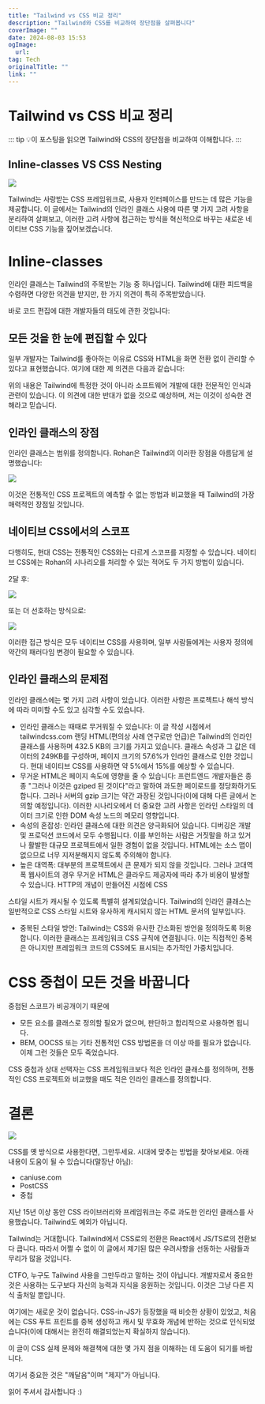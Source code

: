 ```yaml
---
title: "Tailwind vs CSS 비교 정리"
description: "Tailwind와 CSS를 비교하여 장단점을 살펴봅니다"
coverImage: ""
date: 2024-08-03 15:53
ogImage: 
  url: 
tag: Tech
originalTitle: ""
link: ""
---
```




# Tailwind vs CSS 비교 정리

::: tip 💡이 포스팅을 읽으면
Tailwind와 CSS의 장단점을 비교하여 이해합니다.
:::

## Inline-classes VS CSS Nesting

<img src="/assets/img/Tailwind-vs-Modern-CSS_0.png" />

Tailwind는 사랑받는 CSS 프레임워크로, 사용자 인터페이스를 만드는 데 많은 기능을 제공합니다. 이 글에서는 Tailwind의 인라인 클래스 사용에 따른 몇 가지 고려 사항을 분리하여 살펴보고, 이러한 고려 사항에 접근하는 방식을 혁신적으로 바꾸는 새로운 네이티브 CSS 기능을 짚어보겠습니다.

# Inline-classes

인라인 클래스는 Tailwind의 주목받는 기능 중 하나입니다. Tailwind에 대한 피드백을 수렴하면 다양한 의견을 받지만, 한 가지 의견이 특히 주목받았습니다.

바로 코드 편집에 대한 개발자들의 태도에 관한 것입니다:

<div class="content-ad"></div>

## 모든 것을 한 눈에 편집할 수 있다

일부 개발자는 Tailwind를 좋아하는 이유로 CSS와 HTML을 화면 전환 없이 관리할 수 있다고 표현했습니다. 여기에 대한 제 의견은 다음과 같습니다:

위의 내용은 Tailwind에 특정한 것이 아니라 소프트웨어 개발에 대한 전문적인 인식과 관련이 있습니다. 이 의견에 대한 반대가 없을 것으로 예상하며, 저는 이것이 성숙한 견해라고 믿습니다.

## 인라인 클래스의 장점

인라인 클래스는 범위를 정의합니다. Rohan은 Tailwind의 이러한 장점을 아름답게 설명했습니다:

<img src="/assets/img/Tailwind-vs-Modern-CSS_1.png" />

이것은 전통적인 CSS 프로젝트의 예측할 수 없는 방법과 비교했을 때 Tailwind의 가장 매력적인 장점일 것입니다.

## 네이티브 CSS에서의 스코프

다행히도, 현대 CSS는 전통적인 CSS와는 다르게 스코프를 지정할 수 있습니다. 네이티브 CSS에는 Rohan의 시나리오를 처리할 수 있는 적어도 두 가지 방법이 있습니다.

2달 후:

<img src="/assets/img/Tailwind-vs-Modern-CSS_2.png" />

또는 더 선호하는 방식으로:

<img src="/assets/img/Tailwind-vs-Modern-CSS_3.png" />

이러한 접근 방식은 모두 네이티브 CSS를 사용하며, 일부 사람들에게는 사용자 정의에 약간의 패러다임 변경이 필요할 수 있습니다.

<div class="content-ad"></div>

## 인라인 클래스의 문제점

인라인 클래스에는 몇 가지 고려 사항이 있습니다. 이러한 사항은 프로젝트나 해석 방식에 따라 미미할 수도 있고 심각할 수도 있습니다.

- 인라인 클래스는 때때로 무거워질 수 있습니다: 이 글 작성 시점에서 tailwindcss.com 랜딩 HTML(편의상 사례 연구로만 언급)은 Tailwind의 인라인 클래스를 사용하며 432.5 KB의 크기를 가지고 있습니다. 클래스 속성과 그 값은 데이터의 249KB를 구성하며, 페이지 크기의 57.6%가 인라인 클래스로 인한 것입니다. 현대 네이티브 CSS를 사용하면 약 5%에서 15%를 예상할 수 있습니다.
- 무거운 HTML은 페이지 속도에 영향을 줄 수 있습니다: 프런트엔드 개발자들은 종종 "그러나 이것은 gziped 된 것이다"라고 말하여 과도한 페이로드를 정당화하기도 합니다. 그러나 서버의 gzip 크기는 약간 과장된 것입니다(이에 대해 다른 글에서 논의할 예정입니다). 이러한 시나리오에서 더 중요한 고려 사항은 인라인 스타일의 데이터 크기로 인한 DOM 속성 노드의 메모리 영향입니다.
- 속성의 혼잡성: 인라인 클래스에 대한 의견은 양극화되어 있습니다. 디버깅은 개발 및 프로덕션 코드에서 모두 수행됩니다. 이를 부인하는 사람은 거짓말을 하고 있거나 활발한 대규모 프로젝트에서 일한 경험이 없을 것입니다. HTML에는 소스 맵이 없으므로 너무 지저분해지지 않도록 주의해야 합니다.
- 높은 대역폭: 대부분의 프로젝트에서 큰 문제가 되지 않을 것입니다. 그러나 고대역폭 웹사이트의 경우 무거운 HTML은 클라우드 제공자에 따라 추가 비용이 발생할 수 있습니다. HTTP의 개념이 만들어진 시점에 CSS

스타일 시트가 캐시될 수 있도록 특별히 설계되었습니다. Tailwind의 인라인 클래스는 일반적으로 CSS 스타일 시트와 유사하게 캐시되지 않는 HTML 문서의 일부입니다.

- 중복된 스타일 방언: Tailwind는 CSS와 유사한 간소화된 방언을 정의하도록 허용합니다. 이러한 클래스는 프레임워크 CSS 규칙에 연결됩니다. 이는 직접적인 중복은 아니지만 프레임워크 코드의 CSS에도 표시되는 추가적인 가중치입니다.

# CSS 중첩이 모든 것을 바꿉니다

중첩된 스코프가 비공개이기 때문에

- 모든 요소를 클래스로 정의할 필요가 없으며, 판단하고 합리적으로 사용하면 됩니다.
- BEM, OOCSS 또는 기타 전통적인 CSS 방법론을 더 이상 따를 필요가 없습니다. 이제 그런 것들은 모두 죽었습니다.

CSS 중첩과 상대 선택자는 CSS 프레임워크보다 적은 인라인 클래스를 정의하며, 전통적인 CSS 프로젝트와 비교했을 때도 적은 인라인 클래스를 정의합니다.

<div class="content-ad"></div>

# 결론

<img src="/assets/img/Tailwind-vs-Modern-CSS_4.png" />

CSS를 옛 방식으로 사용한다면, 그만두세요. 시대에 맞추는 방법을 찾아보세요. 아래 내용이 도움이 될 수 있습니다(말장난 아님):

- caniuse.com
- PostCSS
- 중첩

지난 15년 이상 동안 CSS 라이브러리와 프레임워크는 주로 과도한 인라인 클래스를 사용했습니다. Tailwind도 예외가 아닙니다.

Tailwind는 거대합니다. Tailwind에서 CSS로의 전환은 React에서 JS/TS로의 전환보다 큽니다. 따라서 어쩔 수 없이 이 글에서 제기된 많은 우려사항을 선동하는 사람들과 무리가 많을 것입니다.

CTFO, 누구도 Tailwind 사용을 그만두라고 말하는 것이 아닙니다. 개발자로서 중요한 것은 사용하는 도구보다 자신의 능력과 지식을 응원하는 것입니다. 이것은 그냥 다른 지식 출처일 뿐입니다.

여기에는 새로운 것이 없습니다. CSS-in-JS가 등장했을 때 비슷한 상황이 있었고, 처음에는 CSS 푸트 프린트를 중복 생성하고 캐시 및 무효화 개념에 반하는 것으로 인식되었습니다(이에 대해서는 완전히 해결되었는지 확실하지 않습니다).

이 글이 CSS 실제 문제와 해결책에 대한 몇 가지 점을 이해하는 데 도움이 되기를 바랍니다.

여기서 중요한 것은 "깨달음"이며 "제지"가 아닙니다.

읽어 주셔서 감사합니다 :)
